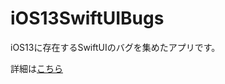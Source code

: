 # iOS13SwiftUIBugs

iOS13に存在するSwiftUIのバグを集めたアプリです。

詳細は[こちら](https://qiita.com/trickart4121/items/efc0d8db54f0617d4698)